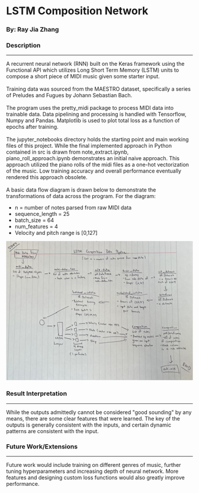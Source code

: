 # LSTM Composition Network 
### By: Ray Jia Zhang 

### Description
---
A recurrent neural network (RNN) built on the Keras framework using the Functional API which utilizes Long Short Term Memory (LSTM) units to compose a short piece of MIDI music given some starter input. 
<br></br>
Training data was sourced from the MAESTRO dataset, specifically a series of Preludes and Fugues by Johann Sebastian Bach. 
<br></br>
The program uses the pretty_midi package to process MIDI data into trainable data. Data pipelining and processing is handled with Tensorflow, Numpy and Pandas. Matplotlib is used to plot total loss as a function of epochs after training. 
<br></br>
The jupyter_notebooks directory holds the starting point and main working files of this project. While the final implemented approach in Python contained in src is drawn from note_extract.ipynb, piano_roll_approach.ipynb demonstrates an initial naive approach. This approach utilized the piano rolls of the midi files as a one-hot vectorization of the music. Low training accuracy and overall performance eventually rendered this approach obsolete.
<br></br>
A basic data flow diagram is drawn below to demonstrate the transformations of data across the program. For the diagram:
- n = number of notes parsed from raw MIDI data 
- sequence_length = 25
- batch_size = 64
- num_features = 4
- Velocity and pitch range is [0,127]

![dataflow diagram](pipeline_diagram.jpg)

### Result Interpretation
---
While the outputs admittedly cannot be considered "good sounding" by any means, there are some clear features that were learned. The key of the outputs is generally consistent with the inputs, and certain dynamic patterns are consistent with the input. 

### Future Work/Extensions
---
Future work would include training on different genres of music, further tuning hyperparameters and increasing depth of neural network. More features and designing custom loss functions would also greatly improve performance. 
